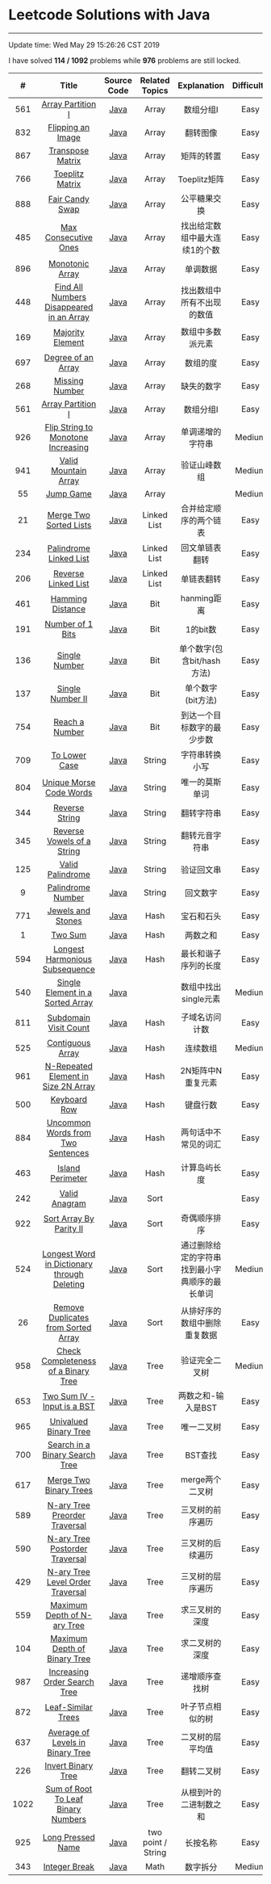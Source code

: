 
# Leetcode Solutions with Java

---
Update time: Wed May 29 15:26:26 CST 2019

I have solved **114 / 1092** problems while **976** problems are still locked.

| # | Title | Source Code | Related Topics | Explanation | Difficulty|
|:---:|:---:|:---:|:---:|:---:|:---:|
| 561 | [Array Partition I](https://leetcode.com/problems/array-partition-i/) | [Java](https://github.com/qincasin/interview/blob/master/src/leetcode/array/DegreeOfAnArray.java) | Array | 数组分组I | Easy |
| 832 | [Flipping an Image](https://leetcode.com/problems/flipping-an-image/) | [Java](https://github.com/qincasin/interview/blob/master/src/leetcode/array/FlippingAnImage.java) | Array | 翻转图像 | Easy |
| 867 | [Transpose Matrix](https://leetcode.com/problems/transpose-matrix/) | [Java](https://github.com/qincasin/interview/blob/master/src/leetcode/array/TransposeMatrix.java) | Array | 矩阵的转置 | Easy |
| 766 | [Toeplitz Matrix](https://leetcode.com/problems/toeplitz-matrix/) | [Java](https://github.com/qincasin/interview/blob/master/src/leetcode/array/ToeplitzMatrix.java) | Array | Toeplitz矩阵 | Easy |
| 888 | [Fair Candy Swap](https://leetcode.com/problems/fair-candy-swap/) | [Java](https://github.com/qincasin/interview/blob/master/src/leetcode/array/FairCandySwap.java) | Array | 公平糖果交换 | Easy |
| 485 | [Max Consecutive Ones](https://leetcode.com/problems/max-consecutive-ones/) | [Java](https://github.com/qincasin/interview/blob/master/src/leetcode/array/MaxConsecutiveOnes.java) | Array | 找出给定数组中最大连续1的个数 | Easy |
| 896 | [Monotonic Array](https://leetcode.com/problems/monotonic-array/) | [Java](https://github.com/qincasin/interview/blob/master/src/leetcode/array/MonotonicArray.java) | Array | 单调数据 | Easy |
| 448 | [Find All Numbers Disappeared in an Array](https://leetcode.com/problems/find-all-numbers-disappeared-in-an-array/) | [Java](https://github.com/qincasin/interview/blob/master/src/leetcode/array/FindAllNumbersDisappearedInAnArray.java) | Array | 找出数组中所有不出现的数值 | Easy |
| 169 | [Majority Element](https://leetcode.com/problems/majority-element/) | [Java](https://github.com/qincasin/interview/blob/master/src/leetcode/array/MajorityElement.java) | Array | 数组中多数派元素 | Easy |
| 697 | [Degree of an Array](https://leetcode.com/problems/degree-of-an-Array/) | [Java](https://github.com/qincasin/interview/blob/master/src/leetcode/array/DegreeOfAnArray.java) | Array | 数组的度 | Easy |
| 268 | [Missing Number](https://leetcode.com/problems/missing-number/) | [Java](https://github.com/qincasin/interview/blob/master/src/leetcode/array/MissingNumber.java) | Array | 缺失的数字 | Easy |
| 561 | [Array Partition I](https://leetcode.com/problems/array-partition-i/) | [Java](https://github.com/qincasin/interview/blob/master/src/leetcode/array/DegreeOfAnArray.java) | Array | 数组分组I | Easy |
| 926 | [Flip String to Monotone Increasing](https://leetcode.com/problems/flip-string-to-monotone-increasing/description/) | [Java](https://github.com/qincasin/interview/blob/master/src/leetcode/contest/_107/FlipStringtoMonotoneIncreasing.java) | Array | 单调递增的字符串 | Medium |
| 941 | [Valid Mountain Array](https://leetcode.com/problems/valid-mountain-array/) | [Java](https://github.com/qincasin/interview/blob/master/src/leetcode/array/ValidMountainArray.java) | Array | 验证山峰数组 | Medium |
| 55  | [Jump Game](https://leetcode.com/problems/jump-game/description/) | [Java](https://github.com/qincasin/interview/blob/master/src/leetcode/array/JumpGame.java) | Array |  | Medium |
| 21  | [Merge Two Sorted Lists](https://leetcode.com/problems/merge-two-sorted-lists/) | [Java](https://github.com/qincasin/interview/blob/master/src/leetcode/list/MergeTwoSortedLists.java) | Linked List | 合并给定顺序的两个链表 | Easy |
| 234 | [Palindrome Linked List](https://leetcode.com/problems/palindrome-linked-list/description/) | [Java](https://github.com/qincasin/interview/blob/master/src/leetcode/list/PalindromeLinkedList.java) | Linked List | 回文单链表翻转 | Easy |
| 206 | [Reverse Linked List](https://leetcode.com/problems/reverse-linked-list/description/) | [Java](https://github.com/qincasin/interview/blob/master/src/leetcode/list/ReverseLinkedList.java) | Linked List | 单链表翻转 | Easy |
| 461 | [Hamming Distance](https://leetcode.com/problems/hamming-distance/description/) | [Java](https://github.com/qincasin/interview/blob/master/src/leetcode/bit/HammingDistance.java) | Bit | hanming距离 | Easy |
| 191 | [Number of 1 Bits](https://leetcode.com/problems/number-of-1-bits/) | [Java](https://github.com/qincasin/interview/blob/master/src/leetcode/bit/NumberOf1Bits.java) | Bit | 1的bit数 | Easy |
| 136 | [Single Number](https://leetcode.com/problems/single-number/) | [Java](https://github.com/qincasin/interview/blob/master/src/leetcode/bit/SingleNumber.java) | Bit | 单个数字(包含bit/hash方法) | Easy |
| 137 | [Single Number II](https://leetcode.com/problems/single-number-ii/) | [Java](https://github.com/qincasin/interview/blob/master/src/leetcode/bit/SingleNumber2.java) | Bit | 单个数字 (bit方法) | Easy |
| 754 | [Reach a Number](https://leetcode.com/problems/reach-a-number/description/) | [Java](https://github.com/qincasin/interview/blob/master/src/leetcode/bit/ReachANumber.java) | Bit | 到达一个目标数字的最少步数  | Easy |
| 709 | [To Lower Case](https://leetcode.com/problems/to-lower-case/) | [Java](https://github.com/qincasin/interview/blob/master/src/leetcode/string/ToLowerCase.java) | String | 字符串转换小写 | Easy |
| 804 | [Unique Morse Code Words](https://leetcode.com/problems/unique-morse-code-words/) | [Java](https://github.com/qincasin/interview/blob/master/src/leetcode/string/UniqueMorseCodeWords.java) | String | 唯一的莫斯单词 | Easy |
| 344 | [Reverse String](https://leetcode.com/problems/reverse-string/description/) | [Java](https://github.com/qincasin/interview/blob/master/src/leetcode/string/ReverseString.java) | String | 翻转字符串 | Easy |
| 345 | [Reverse Vowels of a String](https://leetcode.com/problems/reverse-vowels-of-a-string/description/) | [Java](https://github.com/qincasin/interview/blob/master/src/leetcode/string/ReverseVowelsOfAString.java) | String | 翻转元音字符串 | Easy |
| 125 | [Valid Palindrome](https://leetcode.com/problems/valid-palindrome/description/) | [Java](https://github.com/qincasin/interview/blob/master/src/leetcode/string/ValidPalindrome.java) | String | 验证回文串 | Easy |
| 9   | [Palindrome Number](https://leetcode.com/problems/palindrome-number/description/) | [Java](https://github.com/qincasin/interview/blob/master/src/leetcode/string/PalindromeNumber.java) | String | 回文数字 | Easy |
| 771 | [Jewels and Stones](https://leetcode.com/problems/jewels-and-stones/) | [Java](https://github.com/qincasin/interview/blob/master/src/leetcode/hash/JewelsAndStones.java) | Hash | 宝石和石头 | Easy |
| 1   | [Two Sum](https://leetcode.com/problems/two-sum/description/) | [Java](https://github.com/qincasin/interview/blob/master/src/leetcode/hash/TwoSum.java) | Hash | 两数之和 | Easy |
| 594 | [Longest Harmonious Subsequence](https://leetcode.com/problems/longest-harmonious-subsequence/description/) | [Java](https://github.com/qincasin/interview/blob/master/src/leetcode/hash/LongestHarmoniousSubsequence.java) | Hash | 最长和谐子序列的长度 | Easy |
| 540 | [Single Element in a Sorted Array](https://leetcode.com/problems/single-element-in-a-sorted-array/description/) | [Java](https://github.com/qincasin/interview/blob/master/src/leetcode/hash/SingleElementInASortedArray.java) |  | 数组中找出single元素 | Medium |
| 811 | [Subdomain Visit Count](https://leetcode.com/problems/subdomain-visit-count/description/) | [Java](https://github.com/qincasin/interview/blob/master/src/leetcode/hash/SubdomainVisitCount.java) | Hash | 子域名访问计数 | Easy |
| 525 | [Contiguous Array](https://leetcode.com/problems/contiguous-array/) | [Java](https://github.com/qincasin/interview/blob/master/src/leetcode/hash/ContiguousArray.java) | Hash | 连续数组 | Medium |
| 961 | [N-Repeated Element in Size 2N Array](https://leetcode.com/problems/n-repeated-element-in-size-2n-array) | [Java](https://github.com/qincasin/interview/blob/master/src/leetcode/hash/NRepeatedElementInSize2NArray.java) | Hash | 2N矩阵中N重复元素 | Easy |
| 500 | [Keyboard Row](https://leetcode.com/problems/keyboard-row/) | [Java](https://github.com/qincasin/interview/blob/master/src/leetcode/hash/KeyboardRow.java) | Hash | 键盘行数 | Easy |
| 884 | [Uncommon Words from Two Sentences](https://leetcode.com/problems/uncommon-words-from-two-sentences/) | [Java](https://github.com/qincasin/interview/blob/master/src/leetcode/hash/UncommonWordsfromTwoSentences.java) | Hash | 两句话中不常见的词汇 | Easy |
| 463 | [Island Perimeter](https://leetcode.com/problems/island-perimeter/) | [Java](https://github.com/qincasin/interview/blob/master/src/leetcode/hash/IslandPerimeter.java) | Hash | 计算岛屿长度 | Easy |
| 242 | [ Valid Anagram](https://leetcode.com/problems/valid-anagram/) | [Java](https://github.com/qincasin/interview/blob/master/src/leetcode/sort/ValidAnagram.java) | Sort |  | Easy |
| 922 | [Sort Array By Parity II](https://leetcode.com/problems/sort-array-by-parity-ii/description/) | [Java](https://github.com/qincasin/interview/blob/master/src/leetcode/sort/SortArrayByParityII.java) | Sort | 奇偶顺序排序 | Easy |
| 524 | [Longest Word in Dictionary through Deleting](https://leetcode.com/problems/longest-word-in-dictionary-through-deleting/) | [Java](https://github.com/qincasin/interview/blob/master/src/leetcode/sort/LongestWordInDictionaryThroughDeleting.java) | Sort | 通过删除给定的字符串找到最小字典顺序的最长单词 | Medium |
| 26 | [Remove Duplicates from Sorted Array](https://leetcode.com/problems/remove-duplicates-from-sorted-array/) | [Java](https://github.com/qincasin/interview/blob/master/src/leetcode/sort/RemoveDuplicatesFromSortedArray.java) | Sort | 从排好序的数组中删除重复数据 | Easy |
| 958 | [Check Completeness of a Binary Tree](https://leetcode.com/problems/check-completeness-of-a-binary-tree/description/) | [Java](https://github.com/qincasin/interview/blob/master/src/leetcode/tree/CheckCompletenessOfABinaryTree.java) | Tree | 验证完全二叉树 | Medium |
| 653 | [ Two Sum IV - Input is a BST](https://leetcode.com/problems/two-sum-iv-input-is-a-bst//) | [Java](https://github.com/qincasin/interview/blob/master/src/leetcode/tree/TwoSumIV.java) | Tree | 两数之和-输入是BST| Easy |
| 965 | [Univalued Binary Tree](https://leetcode.com/problems/univalued-binary-tree/) | [Java](https://github.com/qincasin/interview/blob/master/src/leetcode/tree/UnivaluedBinaryTree.java) | Tree | 唯一二叉树 |Easy |
| 700 | [Search in a Binary Search Tree](https://leetcode.com/problems/search-in-a-binary-search-tree/) | [Java](https://github.com/qincasin/interview/blob/master/src/leetcode/tree/SearchInABinarySearchTree.java) | Tree | BST查找 | Easy |
| 617 | [Merge Two Binary Trees](https://leetcode.com/problems/merge-two-binary-trees/) | [Java](https://github.com/qincasin/interview/blob/master/src/leetcode/tree/MergeTwoBinaryTrees.java) | Tree | merge两个二叉树 | Easy |
| 589 | [N-ary Tree Preorder Traversal](https://leetcode.com/problems/merge-two-binary-trees/) | [Java](https://github.com/qincasin/interview/blob/master/src/leetcode/tree/NAryTreePreorderTraversal.java) | Tree | 三叉树的前序遍历 | Easy |
| 590 | [N-ary Tree Postorder Traversal](https://leetcode.com/problems/n-ary-tree-postorder-traversal/) | [Java](https://github.com/qincasin/interview/blob/master/src/leetcode/tree/NAryTreePostorderTraversal.java) | Tree | 三叉树的后续遍历 | Easy |
| 429 | [N-ary Tree Level Order Traversal](https://leetcode.com/problems/n-ary-tree-level-order-traversal/) | [Java](https://github.com/qincasin/interview/blob/master/src/leetcode/tree/NAryTreeLevelOrderTraversal.java) | Tree | 三叉树的层序遍历 | Easy |
| 559 | [Maximum Depth of N-ary Tree](https://leetcode.com/problems/maximum-depth-of-n-ary-tree/) | [Java](https://github.com/qincasin/interview/blob/master/src/leetcode/tree/MaximumDepthOfNAryTree.java) | Tree | 求三叉树的深度 | Easy |
| 104 | [Maximum Depth of Binary Tree](https://leetcode.com/problems/maximum-depth-of-binary-tree/) | [Java](https://github.com/qincasin/interview/blob/master/src/leetcode/tree/MaximumDepthOfBinaryTree.java) | Tree | 求二叉树的深度 | Easy |
| 987 | [Increasing Order Search Tree](https://leetcode.com/problems/maximum-depth-of-binary-tree/) | [Java](https://github.com/qincasin/interview/blob/master/src/leetcode/tree/IncreasingOrderSearchTree.java) | Tree | 递增顺序查找树 | Easy |
| 872 | [Leaf-Similar Trees](https://leetcode.com/problems/leaf-similar-trees/) | [Java](https://github.com/qincasin/interview/blob/master/src/leetcode/tree/Leaf_SimilarTrees.java) | Tree | 叶子节点相似的树 | Easy |
| 637 | [Average of Levels in Binary Tree](https://leetcode.com/problems/average-of-levels-in-binary-tree/) | [Java](https://github.com/qincasin/interview/blob/master/src/leetcode/tree/AverageOfLevelsInBinaryTree.java) | Tree | 二叉树的层平均值 | Easy |
| 226 | [Invert Binary Tree](https://leetcode.com/problems/invert-binary-tree/) | [Java](https://github.com/qincasin/interview/blob/master/src/leetcode/tree/InvertBinaryTree.java) | Tree | 翻转二叉树 | Easy |
| 1022 | [Sum of Root To Leaf Binary Numbers](https://leetcode.com/problems/sum-of-root-to-leaf-binary-numbers/) | [Java](https://github.com/qincasin/interview/blob/master/src/leetcode/tree/SumOfRootToLeafBinaryNumbers.java) | Tree | 从根到叶的二进制数之和 | Easy |
| 925 | [ Long Pressed Name](https://leetcode.com/problems/long-pressed-name/description/) | [Java](https://github.com/qincasin/interview/blob/master/src/leetcode/contest/_107/LongPressedName.java) | two point / String | 长按名称 | Easy |
| 343 | [ Integer Break ](https://leetcode.com/problems/integer-break/) | [Java](https://github.com/qincasin/interview/blob/master/src/leetcode/math/IntegerBreak.java) | Math | 数字拆分 | Medium |

      

